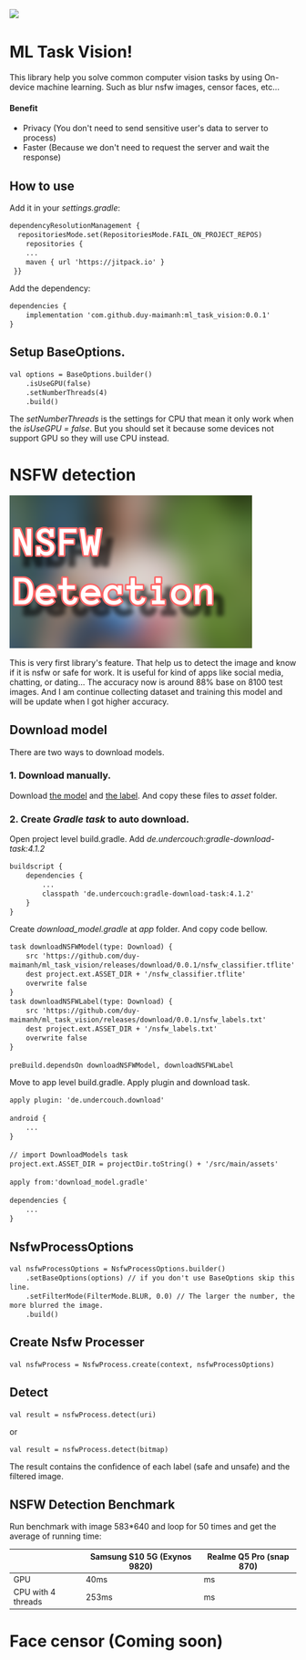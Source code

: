 ﻿[![](https://jitpack.io/v/duy-maimanh/ml_task_vision.svg)](https://jitpack.io/#duy-maimanh/ml_task_vision)

# ML Task Vision!

This library help you solve common computer vision tasks by using On-device 
machine
learning. Such as blur nsfw images, censor faces, etc...
#### Benefit
+ Privacy (You don't need to send sensitive user's data to server to process)
+ Faster (Because we don't need to request the server and wait the response)

## How to use

Add it in your *settings.gradle*:

```
dependencyResolutionManagement {  
  repositoriesMode.set(RepositoriesMode.FAIL_ON_PROJECT_REPOS)  
    repositories {  
	...  
    maven { url 'https://jitpack.io' }  
 }}
 ```

Add the dependency:

```
dependencies {
    implementation 'com.github.duy-maimanh:ml_task_vision:0.0.1'
}
 ```

## Setup BaseOptions.

```
val options = BaseOptions.builder()  
    .isUseGPU(false)  
    .setNumberThreads(4)  
    .build()
 ```

The *setNumberThreads* is the settings for CPU that mean it only work when 
the *isUseGPU = false*. But you should set it because some devices not support GPU so
they will use CPU instead.

# NSFW detection

![NSFW Banner](_arts/nsfw_banner.png "nsfw banner")

This is very first library's feature. That help us to detect the image and know
if it is nsfw or safe for work. It is useful for kind of apps like social media,
chatting, or dating... The accuracy now is around 88% base on 8100 test images. 
And I am continue collecting dataset and training this model and will be update when I got higher accuracy.

## Download model

There are two ways to download models.

### 1. Download manually.

Download [the model]() and [the label](). And copy these files to *asset*
folder.

### 2. Create *Gradle task* to auto download.

Open project level build.gradle. Add *de.undercouch:gradle-download-task:4.1.2*

```
buildscript {
    dependencies {
        ...
        classpath 'de.undercouch:gradle-download-task:4.1.2'
    }
}
```

Create *download_model.gradle* at *app* folder. And copy code bellow.

```
task downloadNSFWModel(type: Download) {
    src 'https://github.com/duy-maimanh/ml_task_vision/releases/download/0.0.1/nsfw_classifier.tflite'
    dest project.ext.ASSET_DIR + '/nsfw_classifier.tflite'
    overwrite false
}
task downloadNSFWLabel(type: Download) {
    src 'https://github.com/duy-maimanh/ml_task_vision/releases/download/0.0.1/nsfw_labels.txt'
    dest project.ext.ASSET_DIR + '/nsfw_labels.txt'
    overwrite false
}

preBuild.dependsOn downloadNSFWModel, downloadNSFWLabel
```

Move to app level build.gradle. Apply plugin and download task.

```
apply plugin: 'de.undercouch.download'

android {
	...
}

// import DownloadModels task
project.ext.ASSET_DIR = projectDir.toString() + '/src/main/assets'

apply from:'download_model.gradle'

dependencies {
	...
}
```

## NsfwProcessOptions

```
val nsfwProcessOptions = NsfwProcessOptions.builder()  
    .setBaseOptions(options) // if you don't use BaseOptions skip this line. 
    .setFilterMode(FilterMode.BLUR, 0.0) // The larger the number, the more blurred the image. 
    .build()
 ```

## Create Nsfw Processer

```
val nsfwProcess = NsfwProcess.create(context, nsfwProcessOptions)
```

## Detect

```
val result = nsfwProcess.detect(uri)
```

or

```
val result = nsfwProcess.detect(bitmap)
```

The result contains the confidence of each label (safe and unsafe) and the
filtered image.

## NSFW Detection Benchmark

Run benchmark with image 583*640 and loop for 50 times and get the average 
of running time:

|                    | Samsung S10 5G (Exynos 9820) | Realme Q5 Pro (snap 870) |
|--------------------|------------------------------|--------------------------|
| GPU                | 40ms                         | ms                       |
| CPU with 4 threads | 253ms                        | ms                       |

# Face censor (Coming soon)
